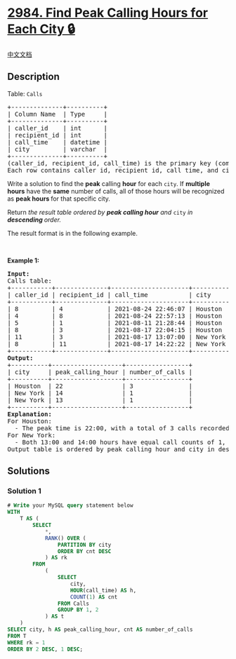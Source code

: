 # [2984. Find Peak Calling Hours for Each City 🔒](https://leetcode.com/problems/find-peak-calling-hours-for-each-city)

[中文文档](/solution/2900-2999/2984.Find%20Peak%20Calling%20Hours%20for%20Each%20City/README.md)

<!-- tags:Database -->

<!-- difficulty:Medium -->

## Description

<p>Table: <code>Calls</code></p>

<pre>
+--------------+----------+
| Column Name  | Type     |
+--------------+----------+
| caller_id    | int      |
| recipient_id | int      |
| call_time    | datetime |
| city         | varchar  |
+--------------+----------+
(caller_id, recipient_id, call_time) is the primary key (combination of columns with unique values) for this table.
Each row contains caller id, recipient id, call time, and city.
</pre>

<p>Write a solution to find the <strong>peak</strong> calling <strong>hour</strong> for each <code>city</code>. If <strong>multiple hours</strong> have the <strong>same</strong> number of calls, all of those hours will be recognized as <strong>peak hours </strong>for that specific city.</p>

<p>Return <em>the result table ordered by <strong>peak calling hour</strong> and </em><code>city</code><em> in <strong>descending</strong></em><em><strong> </strong>order.</em></p>

<p>The result format is in the following example.</p>

<p>&nbsp;</p>
<p><strong class="example">Example 1:</strong></p>

<pre>
<strong>Input:</strong> 
Calls table:
+-----------+--------------+---------------------+----------+
| caller_id | recipient_id | call_time           | city     |
+-----------+--------------+---------------------+----------+
| 8         | 4            | 2021-08-24 22:46:07 | Houston  |
| 4         | 8            | 2021-08-24 22:57:13 | Houston  |  
| 5         | 1            | 2021-08-11 21:28:44 | Houston  |  
| 8         | 3            | 2021-08-17 22:04:15 | Houston  |
| 11        | 3            | 2021-08-17 13:07:00 | New York |
| 8         | 11           | 2021-08-17 14:22:22 | New York |
+-----------+--------------+---------------------+----------+
<strong>Output:</strong> 
+----------+-------------------+-----------------+
| city     | peak_calling_hour | number_of_calls |
+----------+-------------------+-----------------+
| Houston  | 22                | 3               |
| New York | 14                | 1               |
| New York | 13                | 1               |
+----------+-------------------+-----------------+
<strong>Explanation:</strong> 
For Houston:
  - The peak time is 22:00, with a total of 3 calls recorded. 
For New York:
  - Both 13:00 and 14:00 hours have equal call counts of 1, so both times are considered peak hours.
Output table is ordered by peak_calling_hour and city in descending order.</pre>

## Solutions

### Solution 1

<!-- tabs:start -->

```sql
# Write your MySQL query statement below
WITH
    T AS (
        SELECT
            *,
            RANK() OVER (
                PARTITION BY city
                ORDER BY cnt DESC
            ) AS rk
        FROM
            (
                SELECT
                    city,
                    HOUR(call_time) AS h,
                    COUNT(1) AS cnt
                FROM Calls
                GROUP BY 1, 2
            ) AS t
    )
SELECT city, h AS peak_calling_hour, cnt AS number_of_calls
FROM T
WHERE rk = 1
ORDER BY 2 DESC, 1 DESC;
```

<!-- tabs:end -->

<!-- end -->
